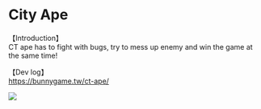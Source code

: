 # City Ape
【Introduction】  
CT ape has to fight with bugs, try to mess up enemy and win the game at the same time!

【Dev log】  
https://bunnygame.tw/ct-ape/

[<img src="https://img.youtube.com/vi/MfDioFjCEgc/hqdefault.jpg">](https://youtu.be/MfDioFjCEgc)
